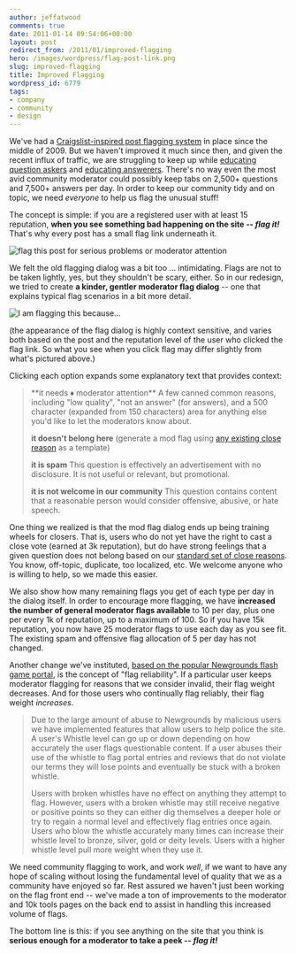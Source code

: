 ```yaml
---
author: jeffatwood
comments: true
date: 2011-01-14 09:54:06+00:00
layout: post
redirect_from: /2011/01/improved-flagging
hero: /images/wordpress/flag-post-link.png
slug: improved-flagging
title: Improved Flagging
wordpress_id: 6779
tags:
- company
- community
- design
---
```


We've had a [Craigslist-inspired post flagging system](http://blog.stackoverflow.com/2009/04/raising-a-red-flag/) in place since the middle of 2009. But we haven't improved it much since then, and given the recent influx of traffic, we are struggling to keep up while [educating question askers](http://blog.stackoverflow.com/2010/10/asking-better-questions/) and [educating answerers](http://blog.stackoverflow.com/2011/01/how-to-say-thanks-in-an-answer/). There's no way even the most avid community moderator could possibly keep tabs on 2,500+ questions and 7,500+ answers per day. In order to keep our community tidy and on topic, we need _everyone_ to help us flag the unusual stuff!

The concept is simple: if you are a registered user with at least 15 reputation, **when you see something bad happening on the site -- _flag it!_** That's why every post has a small flag link underneath it.

![flag this post for serious problems or moderator attention](/blog/images/wordpress/flag-post-link.png)

We felt the old flagging dialog was a bit too … intimidating. Flags are not to be taken lightly, yes, but they shouldn't be scary, either. So in our redesign, we tried to create **a kinder, gentler moderator flag dialog** -- one that explains typical flag scenarios in a bit more detail.

![I am flagging this because...](/blog/images/wordpress/i-am-flagging-this-because1.png)

(the appearance of the flag dialog is highly context sensitive, and varies both based on the post and the reputation level of the user who clicked the flag link. So what you see when you click flag may differ slightly from what's pictured above.)

Clicking each option expands some explanatory text that provides context:



<blockquote>
**it needs ♦ moderator attention**
A few canned common reasons, including "low quality", "not an answer" (for answers), and a 500 character (expanded from 150 characters) area for anything else you'd like to let the moderators know about.

**it doesn't belong here**
(generate a mod flag using [any existing close reason](http://blog.stackoverflow.com/2010/10/new-question-migration-paths/) as a template)

**it is spam**
This question is effectively an advertisement with no disclosure. It is not useful or relevant, but promotional.

**it is not welcome in our community**
This question contains content that a reasonable person would consider offensive, abusive, or hate speech.
</blockquote>



One thing we realized is that the mod flag dialog ends up being training wheels for closers. That is, users who do not yet have the right to cast a close vote (earned at 3k reputation), but do have strong feelings that a given question does not belong based on our [standard set of close reasons](http://blog.stackoverflow.com/2010/10/new-question-migration-paths/). You know, off-topic, duplicate, too localized, etc. We welcome anyone who is willing to help, so we made this easier.

We also show how many remaining flags you get of each type per day in the dialog itself. In order to encourage more flagging, we have **increased the number of general moderator flags available** to 10 per day, plus one per every 1k of reputation, up to a maximum of 100. So if you have 15k reputation, you now have 25 moderator flags to use each day as you see fit. The existing spam and offensive flag allocation of 5 per day has not changed.

Another change we've instituted, [based on the popular Newgrounds flash game portal](http://www.newgrounds.com/lit/faq/), is the concept of "flag reliability". If a particular user keeps moderator flagging for reasons that we consider invalid, their flag weight decreases. And for those users who continually flag reliably, their flag weight _increases_.



<blockquote>
Due to the large amount of abuse to Newgrounds by malicious users we have implemented features that allow users to help police the site. A user's Whistle level can go up or down depending on how accurately the user flags questionable content. If a user abuses their use of the whistle to flag portal entries and reviews that do not violate our terms they will lose points and eventually be stuck with a broken whistle.

Users with broken whistles have no effect on anything they attempt to flag. However, users with a broken whistle may still receive negative or positive points so they can either dig themselves a deeper hole or try to regain a normal level and effectively flag entries once again. Users who blow the whistle accurately many times can increase their whistle level to bronze, silver, gold or deity levels. Users with a higher whistle level pull more weight when they use it.
</blockquote>



We need community flagging to work, and work _well_, if we want to have any hope of scaling without losing the fundamental level of quality that we as a community have enjoyed so far. Rest assured we haven't just been working on the flag front end -- we've made a ton of improvements to the moderator and 10k tools pages on the back end to assist in handling this increased volume of flags.

The bottom line is this: if you see anything on the site that you think is **serious enough for a moderator to take a peek -- _flag it!_**
